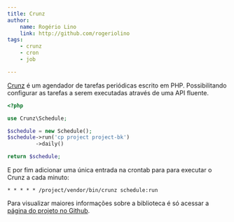 ```yaml
---
title: Crunz
author:
    name: Rogério Lino
    link: http://github.com/rogeriolino
tags:
    - crunz
    - cron
    - job

---
```


[Crunz](https://github.com/lavary/crunz) é um agendador de tarefas periódicas escrito em PHP. Possibilitando configurar as tarefas a serem executadas através de uma API fluente.


```php
<?php

use Crunz\Schedule;

$schedule = new Schedule();
$schedule->run('cp project project-bk')       
         ->daily()

return $schedule;
```

E por fim adicionar uma única entrada na crontab para para executar o Crunz a cada minuto:

    * * * * * /project/vendor/bin/crunz schedule:run


Para visualizar maiores informações sobre a biblioteca é só acessar a [página do projeto no Github](https://github.com/lavary/crunz).